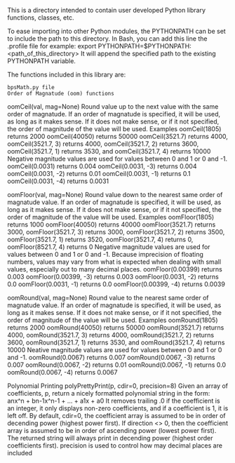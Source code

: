 This is a directory intended to contain user developed Python library
functions, classes, etc.

To ease importing into other Python modules, the PYTHONPATH can be set
to include the path to this directory. In Bash, you can add
this line the .profile file for example:
export PYTHONPATH=$PYTHONPATH:<path_of_this_directory>
It will append the specified path to the existing PYTHONPATH variable.

The functions included in this library are:

    bpsMath.py file
    Order of Magnatude (oom) functions

oomCeil(val, mag=None)
    Round value up to the next value with the same order of magnatude.
    If an order of magnatude is specified, it will be used, as long as it makes
    sense.  If it does not make sense, or if it not specified, the order
    of magnitude of the value will be used.
    Examples
    oomCeil(1805) returns 2000
    oomCeil(40050) returns 50000
    oomCeil(3521.7) returns 4000, oomCeil(3521.7, 3) returns 4000,
    oomCeil(3521.7, 2) returns 3600, oomCeil(3521.7, 1) returns 3530,
    and oomCeil(3521.7, 4) returns 10000
    Negative magnitude values are used for values between 0 and 1 or 0 and -1.
    oomCeil(0.0031) returns 0.004
    oomCeil(0.0031, -3) returns 0.004
    oomCeil(0.0031, -2) returns 0.01
    oomCeil(0.0031, -1) returns 0.1
    oomCeil(0.0031, -4) returns 0.0031

oomFloor(val, mag=None)
    Round value down to the nearest same order of magnatude value.
    If an order of magnatude is specified, it will be used, as long as it makes
    sense.  If it does not make sense, or if it not specified, the order
    of magnitude of the value will be used.
    Examples
    oomFloor(1805) returns 1000
    oomFloor(40050) returns 40000
    oomFloor(3521.7) returns 3000, oomFloor(3521.7, 3) returns 3000,
    oomFloor(3521.7, 2) returns 3500, oomFloor(3521.7, 1) returns 3520,
    oomFloor(3521.7, 4) returns 0, oomFloor(8521.7, 4) returns 0
    Negative magnitude values are used for values between 0 and 1 or 0 and -1.
    Because imprecision of floating numbers, values may vary from what is expected when
    dealing with small values, especially out to many decimal places.
    oomFloor(0.00399) returns 0.003
    oomFloor(0.00399, -3) returns 0.003
    oomFloor(0.0031, -2) returns 0.0
     oomFloor(0.0031, -1) returns 0.0
    oomFloor(0.00399, -4) returns 0.0039

oomRound(val, mag=None)
    Round value to the nearest same order of magnatude value.
    If an order of magnatude is specified, it will be used, as long as it makes
    sense.  If it does not make sense, or if it not specified, the order
    of magnitude of the value will be used.
    Examples
    oomRound(1805) returns 2000
    oomRound(40050) returns 50000
    oomRound(3521.7) returns 4000, oomRound(3521.7, 3) returns 4000,
    oomRound(3521.7, 2) returns 3600, oomRound(3521.7, 1) returns 3530,
    and oomRound(3521.7, 4) returns 10000
    Neative magnitude values are used for values between 0 and 1 or 0 and -1.
    oomRound(0.0067) returns 0.007
    oomRound(0.0067, -3) returns 0.007
    oomRound(0.0067, -2) returns 0.01
    oomRound(0.0067, -1) returns 0.0
    oomRound(0.0067, -4) returns 0.0067

Polynomial Printing
polyPrettyPrint(p, cdir=0, precision=8)
    Given an array of coefficients, p, return a nicely formatted 
    polynomial string in the form:
          anx^n + bn-1x^n-1 + ... + a1x + a0
    It removes trailing .0 if the coefficient is an integer,
    it only displays non-zero coefficients, 
    and if a coefficient is 1, it is left off.
    By default, cdir=0, the coefficient array is assumed to be in order
    of decending power (highest power first). If direction <> 0, then 
    the coefficient array is assumed to be in order of ascending power (lowest
    power first).
    The returned string will always print in decending power (highest order
    coefficients first).
    precision is used to control how may decimal places are included


